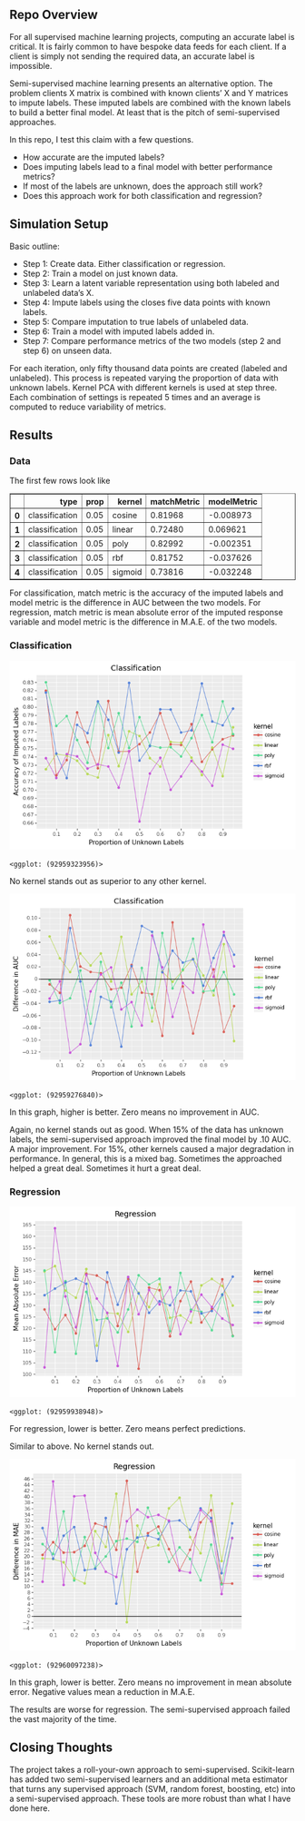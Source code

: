 
## Repo Overview

For all supervised machine learning projects, computing an accurate
label is critical. It is fairly common to have bespoke data feeds for
each client. If a client is simply not sending the required data, an
accurate label is impossible.

Semi-supervised machine learning presents an alternative option. The
problem clients X matrix is combined with known clients’ X and Y
matrices to impute labels. These imputed labels are combined with the
known labels to build a better final model. At least that is the pitch
of semi-supervised approaches.

In this repo, I test this claim with a few questions.

- How accurate are the imputed labels?
- Does imputing labels lead to a final model with better performance
  metrics?
- If most of the labels are unknown, does the approach still work?
- Does this approach work for both classification and regression?

## Simulation Setup

Basic outline:

- Step 1: Create data. Either classification or regression.
- Step 2: Train a model on just known data.
- Step 3: Learn a latent variable representation using both labeled and
  unlabeled data’s X.
- Step 4: Impute labels using the closes five data points with known
  labels.
- Step 5: Compare imputation to true labels of unlabeled data.
- Step 6: Train a model with imputed labels added in.
- Step 7: Compare performance metrics of the two models (step 2 and
  step 6) on unseen data.

For each iteration, only fifty thousand data points are created (labeled
and unlabeled). This process is repeated varying the proportion of data
with unknown labels. Kernel PCA with different kernels is used at step
three. Each combination of settings is repeated 5 times and an average
is computed to reduce variability of metrics.

## Results

### Data

The first few rows look like

<div>
<style scoped>
    .dataframe tbody tr th:only-of-type {
        vertical-align: middle;
    }

    .dataframe tbody tr th {
        vertical-align: top;
    }

    .dataframe thead th {
        text-align: right;
    }
</style>
<table border="1" class="dataframe">
  <thead>
    <tr style="text-align: right;">
      <th></th>
      <th>type</th>
      <th>prop</th>
      <th>kernel</th>
      <th>matchMetric</th>
      <th>modelMetric</th>
    </tr>
  </thead>
  <tbody>
    <tr>
      <th>0</th>
      <td>classification</td>
      <td>0.05</td>
      <td>cosine</td>
      <td>0.81968</td>
      <td>-0.008973</td>
    </tr>
    <tr>
      <th>1</th>
      <td>classification</td>
      <td>0.05</td>
      <td>linear</td>
      <td>0.72480</td>
      <td>0.069621</td>
    </tr>
    <tr>
      <th>2</th>
      <td>classification</td>
      <td>0.05</td>
      <td>poly</td>
      <td>0.82992</td>
      <td>-0.002351</td>
    </tr>
    <tr>
      <th>3</th>
      <td>classification</td>
      <td>0.05</td>
      <td>rbf</td>
      <td>0.81752</td>
      <td>-0.037626</td>
    </tr>
    <tr>
      <th>4</th>
      <td>classification</td>
      <td>0.05</td>
      <td>sigmoid</td>
      <td>0.73816</td>
      <td>-0.032248</td>
    </tr>
  </tbody>
</table>
</div>

For classification, match metric is the accuracy of the imputed labels
and model metric is the difference in AUC between the two models. For
regression, match metric is mean absolute error of the imputed response
variable and model metric is the difference in M.A.E. of the two models.

### Classification

![](README_files/figure-commonmark/cell-4-output-1.png)

    <ggplot: (92959323956)>

No kernel stands out as superior to any other kernel.

![](README_files/figure-commonmark/cell-5-output-1.png)

    <ggplot: (92959276840)>

In this graph, higher is better. Zero means no improvement in AUC.

Again, no kernel stands out as good. When 15% of the data has unknown
labels, the semi-supervised approach improved the final model by .10
AUC. A major improvement. For 15%, other kernels caused a major
degradation in performance. In general, this is a mixed bag. Sometimes
the approached helped a great deal. Sometimes it hurt a great deal.

### Regression

![](README_files/figure-commonmark/cell-6-output-1.png)

    <ggplot: (92959938948)>

For regression, lower is better. Zero means perfect predictions.

Similar to above. No kernel stands out.

![](README_files/figure-commonmark/cell-7-output-1.png)

    <ggplot: (92960097238)>

In this graph, lower is better. Zero means no improvement in mean
absolute error. Negative values mean a reduction in M.A.E.

The results are worse for regression. The semi-supervised approach
failed the vast majority of the time.

## Closing Thoughts

The project takes a roll-your-own approach to semi-supervised.
Scikit-learn has added two semi-supervised learners and an additional
meta estimator that turns any supervised approach (SVM, random forest,
boosting, etc) into a semi-supervised approach. These tools are more
robust than what I have done here.
